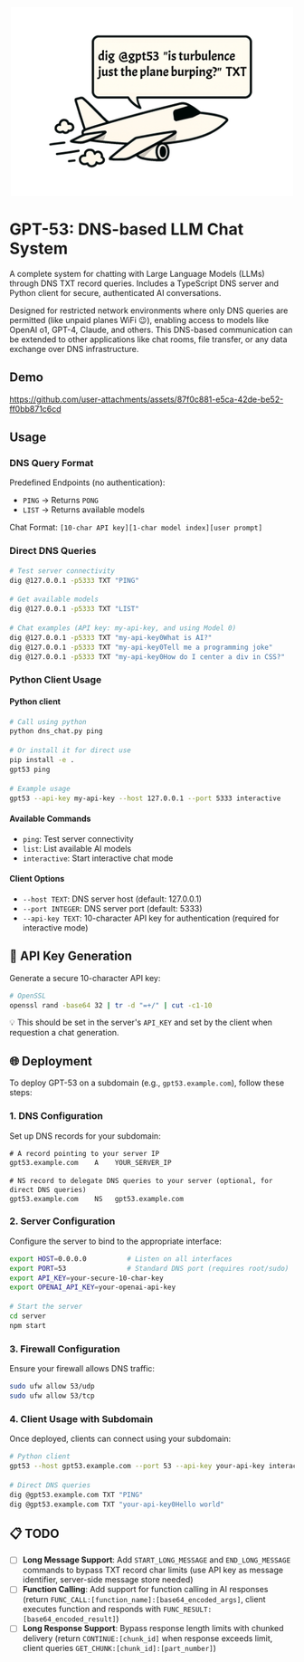 <div align="center">
  <img src="gpt.png" alt="GPT53 Plane" width="500">
</div>

# GPT-53: DNS-based LLM Chat System

A complete system for chatting with Large Language Models (LLMs) through DNS TXT record queries. Includes a TypeScript DNS server and Python client for secure, authenticated AI conversations.

Designed for restricted network environments where only DNS queries are permitted (like unpaid planes WiFi 😉), enabling access to models like OpenAI o1, GPT-4, Claude, and others. This DNS-based communication can be extended to other applications like chat rooms, file transfer, or any data exchange over DNS infrastructure.

## Demo

https://github.com/user-attachments/assets/87f0c881-e5ca-42de-be52-ff0bb871c6cd



## Usage

### DNS Query Format

Predefined Endpoints (no authentication):
- `PING` → Returns `PONG`
- `LIST` → Returns available models

Chat Format: `[10-char API key][1-char model index][user prompt]`

### Direct DNS Queries

```bash
# Test server connectivity
dig @127.0.0.1 -p5333 TXT "PING"

# Get available models
dig @127.0.0.1 -p5333 TXT "LIST"

# Chat examples (API key: my-api-key, and using Model 0)
dig @127.0.0.1 -p5333 TXT "my-api-key0What is AI?"
dig @127.0.0.1 -p5333 TXT "my-api-key0Tell me a programming joke"
dig @127.0.0.1 -p5333 TXT "my-api-key0How do I center a div in CSS?"
```

### Python Client Usage

#### Python client

```bash
# Call using python
python dns_chat.py ping

# Or install it for direct use
pip install -e .
gpt53 ping

# Example usage
gpt53 --api-key my-api-key --host 127.0.0.1 --port 5333 interactive
```

#### Available Commands

- `ping`: Test server connectivity
- `list`: List available AI models  
- `interactive`: Start interactive chat mode

#### Client Options

- `--host TEXT`: DNS server host (default: 127.0.0.1)
- `--port INTEGER`: DNS server port (default: 5333)
- `--api-key TEXT`: 10-character API key for authentication (required for interactive mode)

## 🔑 API Key Generation

Generate a secure 10-character API key:

```bash
# OpenSSL
openssl rand -base64 32 | tr -d "=+/" | cut -c1-10
```

💡 This should be set in the server's `API_KEY` and set by the client when requestion a chat generation.

## 🌐 Deployment

To deploy GPT-53 on a subdomain (e.g., `gpt53.example.com`), follow these steps:

### 1. DNS Configuration

Set up DNS records for your subdomain:

```
# A record pointing to your server IP
gpt53.example.com    A    YOUR_SERVER_IP

# NS record to delegate DNS queries to your server (optional, for direct DNS queries)
gpt53.example.com    NS   gpt53.example.com
```

### 2. Server Configuration

Configure the server to bind to the appropriate interface:

```bash
export HOST=0.0.0.0          # Listen on all interfaces
export PORT=53               # Standard DNS port (requires root/sudo)
export API_KEY=your-secure-10-char-key
export OPENAI_API_KEY=your-openai-api-key

# Start the server
cd server
npm start
```

### 3. Firewall Configuration

Ensure your firewall allows DNS traffic:

```bash
sudo ufw allow 53/udp
sudo ufw allow 53/tcp
```

### 4. Client Usage with Subdomain

Once deployed, clients can connect using your subdomain:

```bash
# Python client
gpt53 --host gpt53.example.com --port 53 --api-key your-api-key interactive

# Direct DNS queries
dig @gpt53.example.com TXT "PING"
dig @gpt53.example.com TXT "your-api-key0Hello world"
```

## 📋 TODO

- [ ] **Long Message Support**: Add `START_LONG_MESSAGE` and `END_LONG_MESSAGE` commands to bypass TXT record char limits (use API key as message identifier, server-side message store needed)
- [ ] **Function Calling**: Add support for function calling in AI responses (return `FUNC_CALL:[function_name]:[base64_encoded_args]`, client executes function and responds with `FUNC_RESULT:[base64_encoded_result]`)
- [ ] **Long Response Support**: Bypass response length limits with chunked delivery (return `CONTINUE:[chunk_id]` when response exceeds limit, client queries `GET_CHUNK:[chunk_id]:[part_number]`)
